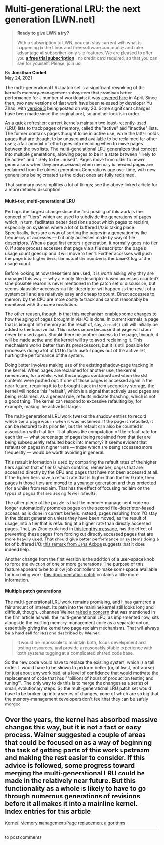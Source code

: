 # Multi-generational LRU: the next generation [LWN.net]

> **Ready to give LWN a try?**
> 
> With a subscription to LWN, you can stay current with what is happening in the Linux and free-software community and take advantage of subscriber-only site features. We are pleased to offer you **[a free trial subscription](https://lwn.net/Promo/nst-trial/claim)** , no credit card required, so that you can see for yourself. Please, join us! 

By **Jonathan Corbet**  
May 24, 2021 

The multi-generational LRU patch set is a significant reworking of the kernel's memory-management subsystem that promises better performance for a number of workloads; it was [covered here](/Articles/851184/) in April. Since then, two new versions of that work have been released by developer Yu Zhao, with [version 3](/ml/linux-kernel/20210520065355.2736558-1-yuzhao@google.com/) being posted on May 20. Some significant changes have been made since the original post, so another look is in order. 

As a quick refresher: current kernels maintain two least-recently-used (LRU) lists to track pages of memory, called the "active" and "inactive" lists. The former contains pages thought to be in active use, while the latter holds pages that are thought to be unused and available to be reclaimed for other uses; a fair amount of effort goes into deciding when to move pages between the two lists. The multi-generational LRU generalizes that concept into multiple generations, allowing pages to be in a state between "likely to be active" and "likely to be unused". Pages move from older to newer generations when they are accessed; when memory is needed pages are reclaimed from the oldest generation. Generations age over time, with new generations being created as the oldest ones are fully reclaimed. 

That summary oversimplifies a lot of things; see the above-linked article for a more detailed description. 

#### Multi-tier, multi-generational LRU

Perhaps the largest change since the first posting of this work is the concept of "tiers", which are used to subdivide the generations of pages which, in turn, facilitates better decisions about which pages to reclaim, especially on systems where a lot of buffered I/O is taking place. Specifically, tiers are a way of sorting the pages in a generation by the frequency of accesses — but only accesses made by way of file descriptors. When a page first enters a generation, it normally goes into tier 0. If some process accesses that page via a file descriptor, the page's usage count goes up and it will move to tier 1. Further accesses will push the page into higher tiers; the actual tier number is the base-2 log of the usage count. 

Before looking at how these tiers are used, it is worth asking why they are managed this way — why are only file-descriptor-based accesses counted? One possible reason is never mentioned in the patch set or discussion, but seems plausible: accesses via file-descriptor will happen as the result of a system call and are relatively easy and cheap to count. Direct accesses to memory by the CPU are more costly to track and cannot reasonably be monitored with the same resolution. 

The other reason, though, is that this mechanism enables some changes to how the aging of pages brought in via I/O is done. In current kernels, a page that is brought into memory as the result of, say, a `read()` call will initially be added to the inactive list. This makes sense because that page will often never be used again. Should there be another access to the page, though, it will be made active and the kernel will try to avoid reclaiming it. This mechanism works better than its predecessors, but it is still possible for processes doing a lot of I/O to flush useful pages out of the active list, hurting the performance of the system. 

Doing better involves making use of the existing shadow-page tracking in the kernel. When pages are reclaimed for another use, the kernel remembers, for a while, what those pages contained and when the old contents were pushed out. If one of those pages is accessed again in the near future, requiring it to be brought back in from secondary storage, the kernel will notice this "refault", which is a signal that actively used pages are being reclaimed. As a general rule, refaults indicate thrashing, which is not a good thing. The kernel can respond to excessive refaulting by, for example, making the active list larger. 

The multi-generational LRU work tweaks the shadow entries to record which tier a page was in when it was reclaimed. If the page is refaulted, it can be restored to its prior tier, but the refault can also be counted in association with that tier. That allows the computation of the refault rate for each tier — what percentage of pages being reclaimed from that tier are being subsequently refaulted back into memory? It seems evident that refaults on pages in higher tiers — those which are being accessed more frequently — would be worth avoiding in general. 

This refault information is used by comparing the refault rates of the higher tiers against that of tier 0, which contains, remember, pages that are accessed directly by the CPU and pages that have not been accessed at all. If the higher tiers have a refault rate that is higher than the tier 0 rate, then pages in those tiers are moved to a younger generation and thus protected (for a while) from reclaim. That has the effect of focusing reclaim on the types of pages that are seeing fewer refaults. 

The other piece of the puzzle is that the memory-management code no longer automatically promotes pages on the second file-descriptor-based access, as is done in current kernels. Instead, pages resulting from I/O stay in the oldest generation unless they have been moved, as the result of usage, into a tier that is refaulting at a higher rate than directly accessed pages. That, as Zhao explained in [this lengthy message](/ml/linux-kernel/CAOUHufbz_f4EjtDsMkmEBbQphXj3ET+X6SM8JUPQ4b2jJmUzvA@mail.gmail.com/), has the effect of preventing these pages from forcing out directly accessed pages that are more heavily used. That should give better performance on systems doing a lot of buffered I/O; [this remark from Jens Axboe](/ml/linux-kernel/3ddd4f8a-8e51-662b-df11-a63a0e75b2bc@kernel.dk/) suggests that it does indeed help. 

Another change from the first version is the addition of a user-space knob to force the eviction of one or more generations. The purpose of this feature appears to be to allow job controllers to make some space available for incoming work; [this documentation patch](/ml/linux-kernel/20210520065355.2736558-15-yuzhao@google.com/) contains a little more information. 

#### Multiple patch generations

The multi-generational LRU work remains promising, and it has garnered a fair amount of interest. Its path into the mainline kernel still looks long and difficult, though. Johannes Weiner [raised a concern](/ml/linux-kernel/YHcpzZYD2fQyWvEQ@cmpxchg.org/) that was mentioned in the first article as well: the multi-generational LRU, as implemented now, sits alongside the existing memory-management code as a separate option, essentially giving the kernel two page-reclaim mechanisms. That will always be a hard sell for reasons described by Weiner: 

> It would be impossible to maintain both, focus development and testing resources, and provide a reasonably stable experience with both systems tugging at a complicated shared code base. 

So the new code would have to replace the existing system, which is a tall order. It would have to be shown to perform better (or, at least, not worse) for just about any workload, at a level of confidence that would motivate the replacement of code that has ""billions of hours of production testing and tuning"". The only way to do this is to merge the changes as a series of small, evolutionary steps. So the multi-generational LRU patch set would have to be broken up into a series of changes, none of which are so big that the memory-management developers don't feel that they can be safely merged. 

Over the years, the kernel has absorbed massive changes this way, but it is not a fast or easy process. Weiner suggested a couple of areas that could be focused on as a way of beginning the task of getting parts of this work upstream and making the rest easier to consider. If this advice is followed, some progress toward merging the multi-generational LRU could be made in the relatively near future. But this functionality as a whole is likely to have to go through numerous generations of revisions before it all makes it into a mainline kernel.  
Index entries for this article  
---  
[Kernel](/Kernel/Index)| [Memory management/Page replacement algorithms](/Kernel/Index#Memory_management-Page_replacement_algorithms)  
  


* * *

to post comments 

